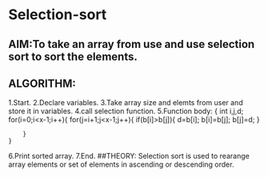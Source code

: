 # Selection-sort
## AIM:To take an array from use and use selection sort to sort the elements.
## ALGORITHM:
1.Start.
2.Declare variables.
3.Take array size and elemts from user and store it in variables.
4.call selection function.
5.Function body:
    {
	int i,j,d;
	for(i=0;i<x-1;i++){
		for(j=i+1;j<x-1;j++){
			if(b[i]>b[j]){
				d=b[i];
				b[i]=b[j];
				b[j]=d;
			}
			
		}
	}
6.Print sorted array.
7.End.
##THEORY:
Selection sort is used to rearange array elements or set of elements in ascending or descending order.
